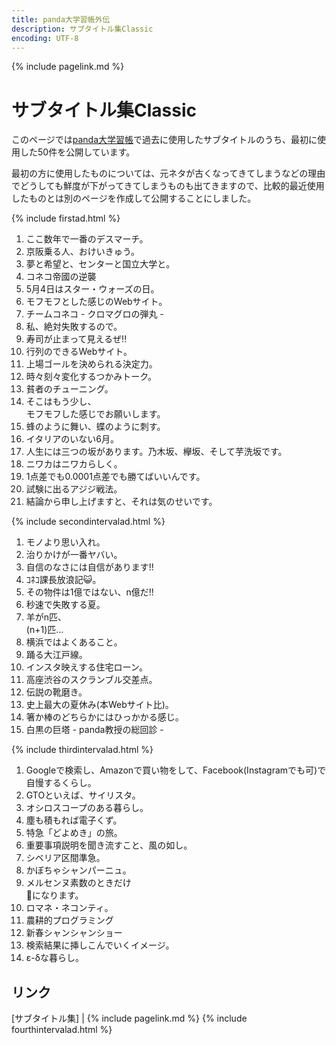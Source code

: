 ```yaml
---
title: panda大学習帳外伝
description: サブタイトル集Classic
encoding: UTF-8
---
```

{% include pagelink.md %}

# サブタイトル集Classic
このページでは[panda大学習帳](https://pandanote.info/)で過去に使用したサブタイトルのうち、最初に使用した50件を公開しています。

最初の方に使用したものについては、元ネタが古くなってきてしまうなどの理由でどうしても鮮度が下がってきてしまうものも出てきますので、比較的最近使用したものとは別のページを作成して公開することにしました。

{% include firstad.html %}
1. ここ数年で一番のデスマーチ。
1. 京阪乗る人、おけいきゅう。
1. 夢と希望と、センターと国立大学と。
1. コネコ帝國の逆襲
1. 5月4日はスター・ウォーズの日。
1. モフモフとした感じのWebサイト。
1. チームコネコ - クロマグロの弾丸 -
1. 私、絶対失敗するので。
1. 寿司が止まって見えるぜ!!
1. 行列のできるWebサイト。
1. 上場ゴールを決められる決定力。
1. 時々刻々変化するつかみトーク。
1. 貧者のチューニング。
1. そこはもう少し、<br/>モフモフした感じでお願いします。
1. 蜂のように舞い、蝶のように刺す。
1. イタリアのいない6月。
1. 人生には三つの坂があります。乃木坂、欅坂、そして芋洗坂です。
1. ニワカはニワカらしく。
1. 1点差でも0.0001点差でも勝てばいいんです。
1. 試験に出るアジジ戦法。
1. 結論から申し上げますと、それは気のせいです。

{% include secondintervalad.html %}
1. モノより思い入れ。
1. 治りかけが一番ヤバい。
1. 自信のなさには自信があります!!
1. ｺﾈｺ課長放浪記😺。
1. その物件は1億ではない、n億だ!!
1. 秒速で失敗する夏。
1. 羊がn匹、<br/>(n+1)匹…
1. 横浜ではよくあること。
1. 踊る大江戸線。
1. インスタ映えする住宅ローン。
1. 高座渋谷のスクランブル交差点。
1. 伝説の靴磨き。
1. 史上最大の夏休み(本Webサイト比)。
1. 箸か棒のどちらかにはひっかかる感じ。
1. 白黒の巨塔 - panda教授の総回診 -

{% include thirdintervalad.html %}
1. Googleで検索し、Amazonで買い物をして、Facebook(Instagramでも可)で自慢するくらし。
1. GTOといえば、サイリスタ。
1. オシロスコープのある暮らし。
1. 塵も積もれば電子くず。
1. 特急「どよめき」の旅。
1. 重要事項説明を聞き流すこと、風の如し。
1. シベリア区間準急。
1. かぼちゃシャンパーニュ。
1. メルセンヌ素数のときだけ<br/>🐼になります。
1. ロマネ・ネコンティ。
1. 農耕的プログラミング
1. 新春シャンシャンショー
1. 検索結果に挿しこんでいくイメージ。
1. ε-δな暮らし。

## リンク
[サブタイトル集] \| {% include pagelink.md %}
{% include fourthintervalad.html %}
